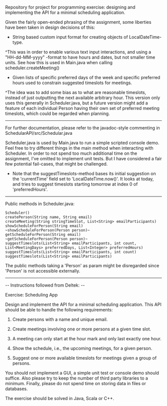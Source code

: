 Repository for project for programming exercise: designing and implementing the API for a minimal scheduling application.

Given the fairly open-ended phrasing of the assignment, some liberties have been taken in design decisions of this:

* String based custom input format for creating objects of LocalDateTime-type.

^This was in order to enable various text input interactions, and using a "HH-dd-MM-yyyy" -format to have hours and dates, but not smaller time units. See how this is used in Main.java when calling scheduler.createMeeting()


* Given lists of specific preferred days of the week and specific preferred hours used to constrain suggested timeslots for meetings.

^The idea was to add some bias as to what are reasonable timeslots, instead of just outputting the next available arbitrary hour. This version only uses this generally in Scheduler.java, but a future version might add a feature of each individual Person having their own set of preferred meeting timeslots, which could be regarded when planning.

---

For further documentation, please refer to the javadoc-style commenting in SchedularAPI/src/Schedular.java

Scheduler.java is used by Main.java to run a simple scripted console demo.
Feel free to try different things in the main method when interacting with Scheduler. In order to not spend too much additional time on the assignment, I've omitted to implement unit tests. But I have considered a fair few potential fail-cases, that might be challenged.

* Note that the suggestTimeslots-method bases its initial suggestion on the 'currentTime' field set to 'LocalDateTime.now()'. It looks at today, and tries to suggest timeslots starting tomorrow at index 0 of 'preferredHours'.

---


Public methods in Scheduler.java:

```
Scheduler()
createPerson(String name, String email)
createMeeting(String stringTimeSlot, List<String> emailParticipants)
showScheduleForPerson(String email)
~showScheduleForPerson(Person person)~
getScheduleForPerson(String email)
~getScheduleForPerson(Person person)~
suggestTimeslots(List<String> emailParticipants, int count, List<MeetingDays> preferredDays, List<Integer> preferredHours)
suggestTimeslots(List<String> emailParticipants, int count)
suggestTimeslots(List<String> emailParticipants)
```

The public methods taking a 'Person' as param might be disregarded since 'Person' is not accessible externally.

---

-- Instructions followed from Deltek: --

Exercise: Scheduling App

Design and implement the API for a minimal scheduling application. This API should be able to handle the following requirements:


1) Create persons with a name and unique email.

2) Create meetings involving one or more persons at a given time slot.

3) A meeting can only start at the hour mark and only last exactly one hour.

4) Show the schedule, i.e., the upcoming meetings, for a given person.

5) Suggest one or more available timeslots for meetings given a group of persons.


You should not implement a GUI, a simple unit test or console demo should suffice. Also please try to keep the number of third party libraries to a minimum. Finally, please do not spend time on storing data in files or databases.

The exercise should be solved in Java, Scala or C++.
